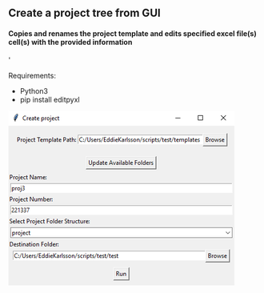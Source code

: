 ## Create a project tree from GUI
#### Copies and renames the project template and edits specified excel file(s) cell(s) with the provided information
'

Requirements:
- Python3
- pip install editpyxl


![Screenshot](https://github.com/eddieKarlsson/create-project-gui/blob/main/img.png?raw=true)